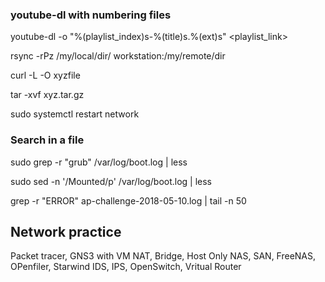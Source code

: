 
### youtube-dl with numbering files
youtube-dl -o "%(playlist_index)s-%(title)s.%(ext)s" <playlist_link>

rsync -rPz /my/local/dir/ workstation:/my/remote/dir

curl -L -O xyzfile

tar -xvf xyz.tar.gz

sudo systemctl restart network

### Search in a file
sudo grep -r "grub" /var/log/boot.log | less

sudo sed -n '/Mounted/p' /var/log/boot.log | less

grep -r "ERROR" ap-challenge-2018-05-10.log | tail -n 50

## Network practice
Packet tracer, GNS3 with VM
NAT, Bridge, Host Only
NAS, SAN, FreeNAS, OPenfiler, Starwind
IDS, IPS,
OpenSwitch, Vritual Router





